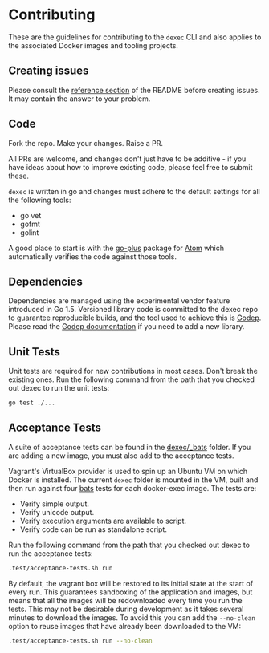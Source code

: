 # Contributing

These are the guidelines for contributing to the ```dexec``` CLI and also applies to the associated Docker images and tooling projects.

## Creating issues

Please consult the [reference section](https://github.com/johnnyeric/dexec/blob/master/README.md#reference) of the README before creating issues. It may contain the answer to your problem.

## Code

Fork the repo. Make your changes. Raise a PR.

All PRs are welcome, and changes don't just have to be additive - if you have ideas about how to improve existing code, please feel free to submit these.

```dexec``` is written in go and changes must adhere to the default settings for all the following tools:

 * go vet
 * gofmt
 * golint

A good place to start is with the [go-plus](https://github.com/joefitzgerald/go-plus/) package for [Atom](https://atom.io/) which automatically verifies the code against those tools.

## Dependencies

Dependencies are managed using the experimental vendor feature introduced in Go 1.5. Versioned library code is committed to the dexec repo to guarantee reproducible builds, and the tool used to achieve this is [Godep](https://github.com/tools/godep). Please read the [Godep documentation](https://github.com/tools/godep#add-a-dependency) if you need to add a new library.

## Unit Tests

Unit tests are required for new contributions in most cases. Don't break the existing ones. Run the following command from the path that you checked out dexec to run the unit tests:

```sh
go test ./...
```

## Acceptance Tests

A suite of acceptance tests can be found in the [dexec/_bats](https://github.com/johnnyeric/dexec/tree/master/_test) folder. If you are adding a new image, you must also add to the acceptance tests.

Vagrant's VirtualBox provider is used to spin up an Ubuntu VM on which Docker is installed. The current ```dexec``` folder is mounted in the VM, built and then run against four [bats](https://github.com/sstephenson/bats) tests for each docker-exec image. The tests are:

 * Verify simple output.
 * Verify unicode output.
 * Verify execution arguments are available to script.
 * Verify code can be run as standalone script.

Run the following command from the path that you checked out dexec to run the acceptance tests:

```sh
.test/acceptance-tests.sh run
```

By default, the vagrant box will be restored to its initial state at the start of every run. This guarantees sandboxing of the application and images, but means that all the images will be redownloaded every time you run the tests. This may not be desirable during development as it takes several minutes to download the images. To avoid this you can add the ```--no-clean``` option to reuse images that have already been downloaded to the VM:

```sh
.test/acceptance-tests.sh run --no-clean
```
